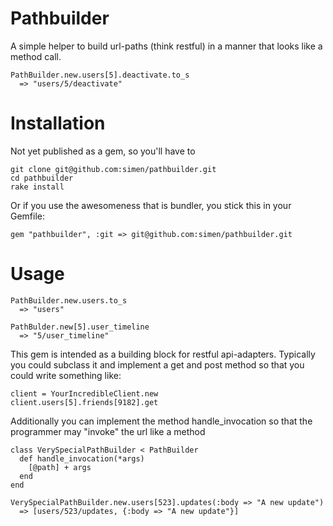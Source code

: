 Pathbuilder
===========

A simple helper to build url-paths (think restful) in a manner that looks like a method call.

    PathBuilder.new.users[5].deactivate.to_s
      => "users/5/deactivate"
    
Installation
============

Not yet published as a gem, so you'll have to

    git clone git@github.com:simen/pathbuilder.git
    cd pathbuilder
    rake install

Or if you use the awesomeness that is bundler, you stick this in your Gemfile:

    gem "pathbuilder", :git => git@github.com:simen/pathbuilder.git

Usage
=====

    PathBuilder.new.users.to_s
      => "users"

    PathBulder.new[5].user_timeline
      => "5/user_timeline"
    
This gem is intended as a building block for restful api-adapters. Typically you could subclass it and implement a get and post method so that you could write something like:

    client = YourIncredibleClient.new
    client.users[5].friends[9182].get

Additionally you can implement the method handle_invocation so that the programmer may "invoke" the url like a method

    class VerySpecialPathBuilder < PathBuilder
      def handle_invocation(*args)
        [@path] + args
      end 
    end

    VerySpecialPathBuilder.new.users[523].updates(:body => "A new update")
      => [users/523/updates, {:body => "A new update"}]
    
